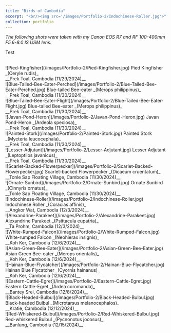 ```yaml
---
title: "Birds of Cambodia"
excerpt: "<br/><img src='/images/Portfolio-2/Indochinese-Roller.jpg'>"
collection: portfolio
---
```


_The following shots were taken with my Canon EOS R7 and RF 100-400mm F5.6-8.0 IS USM lens._

Test

<br/>
![Pied-Kingfisher](/images/Portfolio-2/Pied-Kingfisher.jpg)
Pied Kingfisher _(Ceryle rudis)_ <br/> __Prek Toal, Cambodia (11/29/2024)__

<br/>
![Blue-Tailed-Bee-Eater-Perched](/images/Portfolio-2/Blue-Tailed-Bee-Eater-Perched.jpg)
Blue-tailed Bee-eater _(Merops philippinus)_ <br/> __Prek Toal, Cambodia (11/30/2024)__

<br/>
![Blue-Tailed-Bee-Eater-Flight](/images/Portfolio-2/Blue-Tailed-Bee-Eater-Flight.jpg)
Blue-tailed Bee-eater _(Merops philippinus)_ <br/> __Prek Toal, Cambodia (11/30/2024)__

<br/>
![Javan-Pond-Heron](/images/Portfolio-2/Javan-Pond-Heron.jpg)
Javan Pond-Heron _(Ardeola speciosa)_ <br/> __Prek Toal, Cambodia (11/30/2024)__

<br/>
![Painted-Stork](/images/Portfolio-2/Painted-Stork.jpg)
Painted Stork _(Mycteria leucocephala)_ <br/> __Prek Toal, Cambodia (11/30/2024)__

<br/>
![Lesser-Adjutant](/images/Portfolio-2/Lesser-Adjutant.jpg)
Lesser Adjutant _(Leptoptilos javanicus)_ <br/> __Prek Toal, Cambodia (11/30/2024)__

<br/>
![Scarlet-Backed-Flowerpecker](/images/Portfolio-2/Scarlet-Backed-Flowerpecker.jpg)
Scarlet-backed Flowerpecker _(Dicaeum cruentatum)_ <br/> __Tonle Sap Floating Village, Cambodia (11/30/2024)__

<br/>
![Ornate-Sunbird](/images/Portfolio-2/Ornate-Sunbird.jpg)
Ornate Sunbird _(Cinnyris ornatus)_ <br/> __Tonle Sap Floating Village, Cambodia (11/30/2024)__

<br/>
![Indochinese-Roller](/images/Portfolio-2/Indochinese-Roller.jpg)
Indochinese Roller _(Coracias affinis)_ <br/> __Angkor Wat, Cambodia (12/3/2024)__

<br/>
![Alexandrine-Parakeet](/images/Portfolio-2/Alexandrine-Parakeet.jpg)
Alexandrine Parakeet _(Psittacula eupatria)_ <br/> __Ta Prohm, Cambodia (12/3/2024)__

<br/>
![White-Rumped-Falcon](/images/Portfolio-2/White-Rumped-Falcon.jpg)
White-rumped Falcon _(Neohierax insignis)_ <br/> __Koh Ker, Cambodia (12/6/2024)__

<br/>
![Asian-Green-Bee-Eater](/images/Portfolio-2/Asian-Green-Bee-Eater.jpg)
Asian Green Bee-eater _(Merops orientalis)_ <br/> __Koh Ker, Cambodia (12/6/2024)__

<br/>
![Hainan-Blue-Flycatcher](/images/Portfolio-2/Hainan-Blue-Flycatcher.jpg)
Hainan Blue Flycatcher _(Cyornis hainanus)_ <br/> __Koh Ker, Cambodia (12/6/2024)__

<br/>
![Eastern-Cattle-Egret](/images/Portfolio-2/Eastern-Cattle-Egret.jpg)
Eastern Cattle-Egret _(Ardea coromanda)_ <br/> __Bantey Srei, Cambodia (12/8/2024)__

<br/>
![Black-Headed-Bulbul](/images/Portfolio-2/Black-Headed-Bulbul.jpg)
Black-headed Bulbul _(Microtarsus melanocephalos)_ <br/> __Kratie, Cambodia (12/12/2024)__

<br/>
![Red-Whiskered-Bulbul](/images/Portfolio-2/Red-Whiskered-Bulbul.jpg)
Red-whiskered Bulbul _(Pycnonotus jocosus)_ <br/> __Banlung, Cambodia (12/15/2024)__



